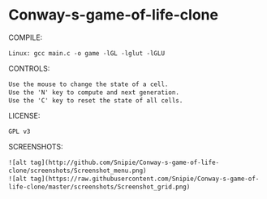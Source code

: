 # Conway-s-game-of-life-clone
COMPILE:

	Linux: gcc main.c -o game -lGL -lglut -lGLU
CONTROLS:

	Use the mouse to change the state of a cell.
	Use the 'N' key to compute and next generation.
	Use the 'C' key to reset the state of all cells.
	
LICENSE:

	GPL v3

SCREENSHOTS:

	![alt tag](http://github.com/Snipie/Conway-s-game-of-life-clone/screenshots/Screenshot_menu.png)
	![alt tag](https://raw.githubusercontent.com/Snipie/Conway-s-game-of-life-clone/master/screenshots/Screenshot_grid.png)

